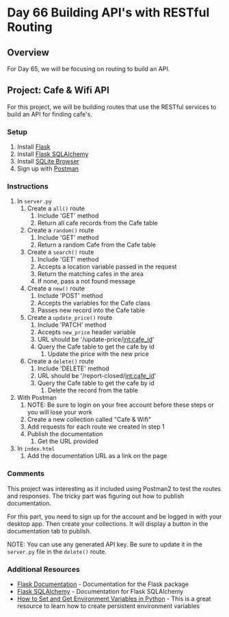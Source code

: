 # Day 66 Building API's with RESTful Routing

## Overview

For Day 65, we will be focusing on routing to build an API.

## Project: Cafe & Wifi API

For this project, we will be building routes that use the RESTful services to build an API for finding cafe's.

### Setup

1. Install [Flask](https://pypi.org/project/Flask/)
2. Install [Flask SQLAlchemy](https://flask-sqlalchemy.palletsprojects.com/en/2.x/quickstart/)
3. Install [SQLite Browser](https://sqlitebrowser.org/dl/)
4. Sign up with [Postman](https://www.postman.com)

### Instructions

1. In `server.py`
   1. Create a `all()` route
      1. Include 'GET' method
      2. Return all cafe records from the Cafe table
   2. Create a `random()` route
      1. Include 'GET' method
      2. Return a random Cafe from the Cafe table
   3. Create a `search()` route
      1. Include 'GET' method
      2. Accepts a location variable passed in the request
      3. Return the matching cafes in the area
      4. If none, pass a not found message
   4. Create a `new()` route
      1. Include 'POST' method
      2. Accepts the variables for the Cafe class
      3. Passes new record into the Cafe table
   5. Create a `update_price()` route
      1. Include 'PATCH' method
      2. Accepts `new_price` header variable
      3. URL should be '/update-price/<int:cafe_id>'
      4. Query the Cafe table to get the cafe by id
         1. Update the price with the new price
   6. Create a `delete()` route
      1. Include 'DELETE' method
      2. URL should be '/report-closed/<int:cafe_id>'
      3. Query the Cafe table to get the cafe by id
         1. Delete the record from the table
2. With Postman
   1. NOTE: Be sure to login on your free account before these steps or you will lose your work
   2. Create a new collection called "Cafe & Wifi"
   3. Add requests for each route we created in step 1
   4. Publish the documentation
      1. Get the URL provided
3. In `index.html`
   1. Add the documentation URL as a link on the page

### Comments

This project was interesting as it included using Postman2 to test the routes and responses. The tricky part was figuring out how to publish documentation.

For this part, you need to sign up for the account and be logged in with your desktop app. Then create your collections. It will display a button in the documentation tab to publish.

NOTE: You can use any generated API key. Be sure to update it in the `server.py` file in the `delete()` route.

### Additional Resources

- [Flask Documentation](https://flask.palletsprojects.com/en/2.1.x/) - Documentation for the Flask package
- [Flask SQLAlchemy](https://flask-sqlalchemy.palletsprojects.com/en/2.x/quickstart/) - Documentation for Flask SQLAlchemy
- [How to Set and Get Environment Variables in Python](https://able.bio/rhett/how-to-set-and-get-environment-variables-in-python--274rgt5) - This is a great resource to learn how to create persistent environment variables
